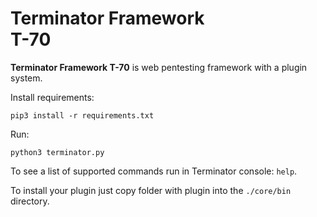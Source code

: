 # Terminator Framework </br> T-70
**Terminator Framework T-70** is web pentesting framework with a plugin system.

Install requirements:
```
pip3 install -r requirements.txt
```

Run: 
``` 
python3 terminator.py
```

To see a list of supported commands run in Terminator console: ```help```.  

To install your plugin just copy folder with plugin into the ```./core/bin``` directory.
